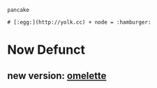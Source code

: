     pancake
    
    # [:egg:](http://yolk.cc) + node = :hamburger:

Now Defunct
===========

new version: [omelette](https://github.com/yyolk/omelette)
----------------------------------------------------------
